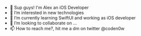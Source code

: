 - 👋 Sup guys! I'm Alex an iOS Developer
- 👀 I’m interested in new technologies
- 📱 I’m currently learning SwiftUI and working as iOS developer
- 💞️ I’m looking to collaborate on ...
- 📫 How to reach me?, hit me a dm on twitter @coden0w

<!---
coden0w/coden0w is a ✨ special ✨ repository because its `README.md` (this file) appears on your GitHub profile.
You can click the Preview link to take a look at your changes.
--->
